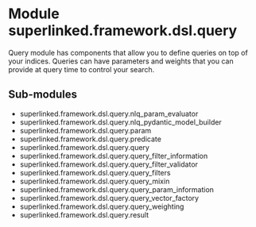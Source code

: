 Module superlinked.framework.dsl.query
======================================
Query module has components that allow you to define queries on top of your indices.
Queries can have parameters and weights that you can provide at query time to control your search.

Sub-modules
-----------
* superlinked.framework.dsl.query.nlq_param_evaluator
* superlinked.framework.dsl.query.nlq_pydantic_model_builder
* superlinked.framework.dsl.query.param
* superlinked.framework.dsl.query.predicate
* superlinked.framework.dsl.query.query
* superlinked.framework.dsl.query.query_filter_information
* superlinked.framework.dsl.query.query_filter_validator
* superlinked.framework.dsl.query.query_filters
* superlinked.framework.dsl.query.query_mixin
* superlinked.framework.dsl.query.query_param_information
* superlinked.framework.dsl.query.query_vector_factory
* superlinked.framework.dsl.query.query_weighting
* superlinked.framework.dsl.query.result
